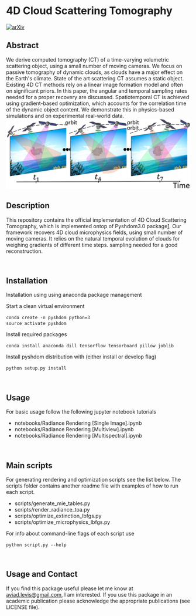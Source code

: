 # 4D Cloud Scattering Tomography
[![arXiv](https://img.shields.io/static/v1?label=ICCV2021&message=4DCloudScatteringTomography&color=blueviolet)](https://openaccess.thecvf.com/content/ICCV2021/papers/Ronen_4D_Cloud_Scattering_Tomography_ICCV_2021_paper.pdf)

## Abstract
We derive computed tomography (CT) of a time-varying volumetric scattering object, using a small number of moving cameras. We focus on passive tomography of dynamic clouds, as clouds have a major effect on the Earth's climate. State of the art scattering CT assumes a static object. Existing 4D CT methods rely on a linear image formation model and often on significant priors. In this paper, the angular and temporal sampling rates needed for a proper recovery are discussed. Spatiotemporal CT is achieved using gradient-based optimization, which accounts for the correlation time of the dynamic object content. We demonstrate this in physics-based simulations and on experimental real-world data.
![4DcloudScatteringTomography](4DcloudScatteringTomography.png)

## Description
This repository contains the official implementation of 4D Cloud Scattering Tomography, which is implemented ontop of Pyshdom3.0 package[1].
Our framework recovers 4D cloud microphysics fields, using small number of moving cameras. It relies on the natural temporal evolution of clouds for weighing gradients of different time steps.
sampling needed for a good reconstruction. 


[1]: https://github.com/aviadlevis/pyshdom.html


&nbsp;


## Installation 
Installation using using anaconda package management

Start a clean virtual environment
```
conda create -n pyshdom python=3
source activate pyshdom
```

Install required packages
```
conda install anaconda dill tensorflow tensorboard pillow joblib
```

Install pyshdom distribution with (either install or develop flag)
```
python setup.py install
```

&nbsp;

## Usage
For basic usage follow the following jupyter notebook tutorials
- notebooks/Radiance Rendering [Single Image].ipynb
- notebooks/Radiance Rendering [Multiview].ipynb
- notebooks/Radiance Rendering [Multispectral].ipynb
 
&nbsp;

## Main scripts
For generating rendering and optimization scripts see the list below. 
The scripts folder contains another readme file with examples of how to run each script.
  - scripts/generate_mie_tables.py
  - scripts/render_radiance_toa.py
  - scripts/optimize_extinction_lbfgs.py
  - scripts/optimize_microphysics_lbfgs.py
  
For info about command-line flags of each script use 
```
python script.py --help
```

&nbsp;

## Usage and Contact
If you find this package useful please let me know at aviad.levis@gmail.com, I am interested.
If you use this package in an academic publication please acknowledge the appropriate publications (see LICENSE file). 

